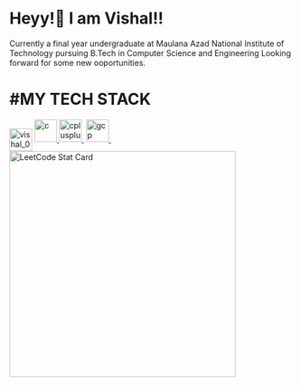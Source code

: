 <h1>Heyy!👋 I am Vishal!!</h1>
 Currently a final year undergraduate at Maulana Azad National Institute of Technology pursuing B.Tech in Computer Science and Engineering
 Looking forward for some new ooportunities.

<h1>#MY TECH STACK</h1>

<!-----------------------------------------------------------------------------------------------------------------------------------!>
<a href="https://auth.geeksforgeeks.org/user/vishal_04102001" target="blank"><img align="center" src="https://raw.githubusercontent.com/rahuldkjain/github-profile-readme-generator/master/src/images/icons/Social/geeks-for-geeks.svg" alt="vishal_04102001" height="40" width="40" /></a>
<a href="https://www.cprogramming.com/" target="_blank" rel="noreferrer"> <img src="https://raw.githubusercontent.com/devicons/devicon/master/icons/c/c-original.svg" alt="c" width="40" height="40"/> </a>
<a href="https://www.w3schools.com/cpp/" target="_blank" rel="noreferrer"> <img src="https://raw.githubusercontent.com/devicons/devicon/master/icons/cplusplus/cplusplus-original.svg" alt="cplusplus" width="40" height="40"/> </a>
<a href="https://cloud.google.com" target="_blank" rel="noreferrer"> <img src="https://cdn.jsdelivr.net/gh/devicons/devicon/icons/vscode/vscode-original-wordmark.svg" alt="gcp" width="40" height="40"/> </a>
    
<br>
<a href="https://github.com/KnlnKS/leetcode-stats">
  <img alt="LeetCode Stat Card" src="https://leetcode-stats-six.vercel.app/?username=vishu_0410&theme=dark" width="400"/>
</a>
</br>



<!--
**visshu0410/visshu0410** is a ✨ _special_ ✨ repository because its `README.md` (this file) appears on your GitHub profile.

Here are some ideas to get you started:

- 🔭 I’m currently working on ...
- 🌱 I’m currently learning ...
- 👯 I’m looking to collaborate on ...
- 🤔 I’m looking for help with ...
- 💬 Ask me about ...
- 📫 How to reach me: ...
- 😄 Pronouns: ...
- ⚡ Fun fact: ...
-->
